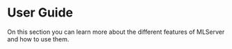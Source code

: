 # User Guide

On this section you can learn more about the different features of MLServer and
how to use them.